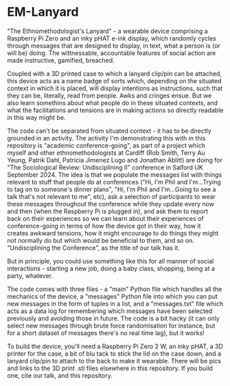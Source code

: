 # EM-Lanyard
"The Ethnomethodologist's Lanyard" - a wearable device comprising a Raspberry Pi Zero and an inky pHAT e-ink display, which randomly cycles through messages that are designed to display, in text, what a person is (or will be) doing. The wittnessable, accountable features of social action are made instructive, gamified, breached.

Coupled with a 3D printed case to which a lanyard clip/pin can be attached, this device acts as a name badge of sorts which, depending on the situated context in which it is placed, will display intentions as instructions, such that they can be, literally, read from people. Awks and cringes ensue. But we also learn somethins about what people do in these situated contexts, and what the facilitations and tensions are in making actions so directly readable in this way might be.

The code can't be separated from situated context - it has to be directly grounded in an activity. The activity I'm demonstrating this with in this repository is "academic conference-going", as part of a project which myself and other ethnomethodologists at Cardiff (Rob Smith, Terry Au Yeung, Patrik Dahl, Patricia Jimenez Lugo and Jonathan Ablitt) are doing for "The Sociological Review: Undisciplining II" conference in Salford UK September 2024. The idea is that we populate the messages list with things relevant to stuff that people do at conferences ("Hi, I'm Phil and I'm...Trying to tag on to someone's dinner plans", "Hi, I'm Phil and I'm...Going to see a talk that's not relevant to me", etc), ask a selection of participants to wear these messages throughout the conference while they update every now and then (when the Raspberry Pi is plugged in), and ask them to report back on their experiences so we can learn about their experiences of conference-going in terms of how the device got in their way, how it creates awkward tensions, how it might encourage to do things they might not normally do but which would be beneficial to them, and so on. "Undisciplining the Conference", as the title of our talk has it.

But in principle, you could use something like this for all manner of social interactions - starting a new job, doing a baby class, shopping, being at a party, whatever.

The code comes with three files - a "main" Python file which handles all the mechanics of the device, a "messages" Python file into which you can put new messages in the form of tuples in a list, and a "messages.txt" file which acts as a data log for remembering which messages have been selected previously and avoiding those in future. The code is a bit hacky (it can only select new messages through brute force randomisation for instance, but for a short dataset of messages there's no real time lag), but it works!

To build the device, you'll need a Raspberry Pi Zero 2 W, an inky pHAT, a 3D printer for the case, a bit of blu tack to stick the lid on the case down, and a lanyard clip/pin to attach to the back to make it wearable. There will be pics and links to the 3D print .stl files elsewhere in this repository. If you build one, cite our talk, and this repository.

